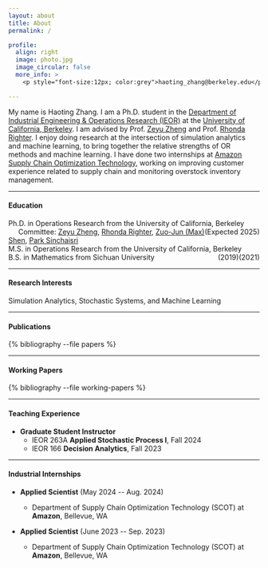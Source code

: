 ```yaml
---
layout: about
title: About
permalink: /

profile:
  align: right
  image: photo.jpg
  image_circular: false
  more_info: > 
    <p style="font-size:12px; color:grey">haoting_zhang@berkeley.edu</p>

---
```



My name is Haoting Zhang. I am a Ph.D. student in the [Department of Industrial Engineering & Operations Research (IEOR)](https://ieor.berkeley.edu/) at the [University of California, Berkeley](https://www.berkeley.edu/). I am advised by Prof. [Zeyu Zheng](https://zheng.ieor.berkeley.edu/) and Prof. [Rhonda Righter](https://rrighter.ieor.berkeley.edu/). I enjoy doing research at the intersection of simulation analytics and machine learning, to bring together the relative strengths of OR methods and machine learning. I have done two internships at [Amazon Supply Chain Optimization Technology](https://www.amazon.science/tag/supply-chain-optimization-technologies), working on improving customer experience related to supply chain and monitoring overstock inventory management.





---
#### Education
Ph.D. in Operations Research from the University of California, Berkeley <span style="float:right;">(Expected 2025)</span>  
<span style="margin-left:20px;">Committee: [Zeyu Zheng](https://zheng.ieor.berkeley.edu/), [Rhonda Righter](https://rrighter.ieor.berkeley.edu/), [Zuo-Jun (Max) Shen](https://shen.ieor.berkeley.edu/), [Park Sinchaisri](https://parksinchaisri.github.io/)</span><br>
M.S. in Operations Research from the University of California, Berkeley <span style="float:right;">(2021)</span><br>
B.S. in Mathematics from Sichuan University <span style="float:right;">(2019)</span>






---


#### Research Interests
Simulation Analytics, Stochastic Systems, and Machine Learning

---

#### Publications
<div class="publications">
  {% bibliography --file papers %}
</div>

---

#### Working Papers
<div class="working-papers publications">
  {% bibliography --file working-papers %}
</div>

---

#### Teaching Experience
- **Graduate Student Instructor**
  - IEOR 263A **Applied Stochastic Process I**, Fall 2024
  - IEOR 166 **Decision Analytics**, Fall 2023



---


#### Industrial Internships

- **Applied Scientist** (May 2024 -- Aug. 2024)
  - Department of Supply Chain Optimization Technology (SCOT) at **Amazon**, Bellevue, WA 

- **Applied Scientist** (June 2023 -- Sep. 2023)
  - Department of Supply Chain Optimization Technology (SCOT) at **Amazon**, Bellevue, WA 




